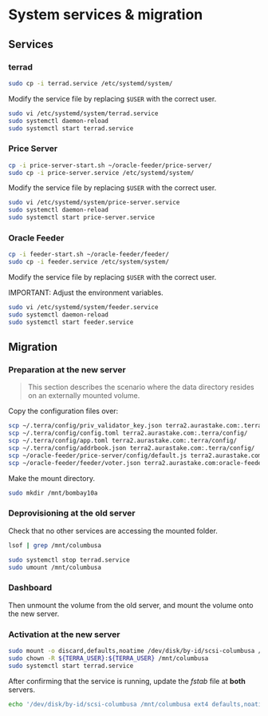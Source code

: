 # System services & migration

## Services

### terrad

```bash
sudo cp -i terrad.service /etc/systemd/system/
```

Modify the service file by replacing `$USER` with the correct user.

```bash
sudo vi /etc/systemd/system/terrad.service
sudo systemctl daemon-reload
sudo systemctl start terrad.service
```

### Price Server

```bash
cp -i price-server-start.sh ~/oracle-feeder/price-server/
sudo cp -i price-server.service /etc/systemd/system/
```

Modify the service file by replacing `$USER` with the correct user.

```bash
sudo vi /etc/systemd/system/price-server.service
sudo systemctl daemon-reload
sudo systemctl start price-server.service
```

### Oracle Feeder

```bash
cp -i feeder-start.sh ~/oracle-feeder/feeder/
sudo cp -i feeder.service /etc/system/system/
```

Modify the service file by replacing `$USER` with the correct user.

IMPORTANT: Adjust the environment variables.

```bash
sudo vi /etc/systemd/system/feeder.service
sudo systemctl daemon-reload
sudo systemctl start feeder.service
```

## Migration

### Preparation at the new server

> This section describes the scenario where the data directory resides on an externally mounted volume.

Copy the configuration files over:

```bash
scp ~/.terra/config/priv_validator_key.json terra2.aurastake.com:.terra/config/
scp ~/.terra/config/config.toml terra2.aurastake.com:.terra/config/
scp ~/.terra/config/app.toml terra2.aurastake.com:.terra/config/
scp ~/.terra/config/addrbook.json terra2.aurastake.com:.terra/config/
scp ~/oracle-feeder/price-server/config/default.js terra2.aurastake.com:oracle-feeder/price-server/config/
scp ~/oracle-feeder/feeder/voter.json terra2.aurastake.com:oracle-feeder/feeder/
```

Make the mount directory.

```bash
sudo mkdir /mnt/bombay10a
```

### Deprovisioning at the old server

Check that no other services are accessing the mounted folder.

```bash
lsof | grep /mnt/columbusa
```

```bash
sudo systemctl stop terrad.service
sudo umount /mnt/columbusa
```

### Dashboard

Then unmount the volume from the old server, and mount the volume onto the new server.

### Activation at the new server

```bash
sudo mount -o discard,defaults,noatime /dev/disk/by-id/scsi-columbusa /mnt/columbusa
sudo chown -R ${TERRA_USER}:${TERRA_USER} /mnt/columbusa
sudo systemctl start terrad.service
```

After confirming that the service is running, update the _fstab_ file at **both** servers.

```bash
echo '/dev/disk/by-id/scsi-columbusa /mnt/columbusa ext4 defaults,noatime,nofail,discard 0 0' | sudo tee -a /etc/fstab
```
